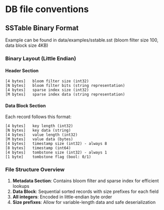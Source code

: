 # DB file conventions

## SSTable Binary Format

Example can be found in data/examples/sstable.sst (bloom filter size 100, data block size 4KB)

### Binary Layout (Little Endian)

#### Header Section
```
[4 bytes]   bloom filter size (int32)
[N bytes]   bloom filter bits (string representation)
[4 bytes]   sparse index size (int32)
[M bytes]   sparse index data (string representation)
```

#### Data Block Section
Each record follows this format:
```
[4 bytes]   key length (int32)
[N bytes]   key data (string)
[4 bytes]   value length (int32)
[M bytes]   value data (bytes)
[4 bytes]   timestamp size (int32) - always 8
[8 bytes]   timestamp (int64)
[4 bytes]   tombstone size (int32) - always 1
[1 byte]    tombstone flag (bool: 0/1)
```

### File Structure Overview

1. **Metadata Section**: Contains bloom filter and sparse index for efficient lookups
2. **Data Block**: Sequential sorted records with size prefixes for each field
3. **All integers**: Encoded in little-endian byte order
4. **Size prefixes**: Allow for variable-length data and safe deserialization
